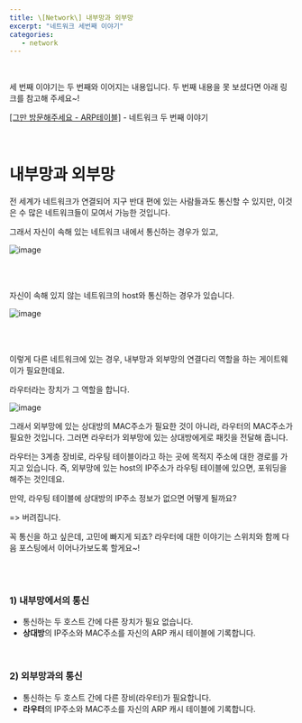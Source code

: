 ```yaml
---
title: \[Network\] 내부망과 외부망
excerpt: "네트워크 세번째 이야기"
categories:
   - network
---
```




<br>

세 번째 이야기는 두 번째와 이어지는 내용입니다. 두 번째 내용을 못 보셨다면 아래 링크를 참고해 주세요~!

<a href="https://osj3474.github.io/network/network02/">[그만 방문해주세요 - ARP테이블]</a> - 네트워크 두 번째 이야기



<br>

# 내부망과 외부망

 전 세계가 네트워크가 연결되어 지구 반대 편에 있는 사람들과도 통신할 수 있지만, 이것은 수 많은 네트워크들이 모여서 가능한 것입니다. 

 그래서 자신이 속해 있는 네트워크 내에서 통신하는 경우가 있고, 

![image](https://user-images.githubusercontent.com/42775225/106829360-57121b80-66cf-11eb-91e9-0eb48f346101.png)







<br><br>

자신이 속해 있지 않는 네트워크의 host와 통신하는 경우가 있습니다. 

![image](https://user-images.githubusercontent.com/42775225/106831235-e5d46780-66d2-11eb-92ed-14fa2c5acd70.png)





<br><br>

이렇게 다른 네트워크에 있는 경우, 내부망과 외부망의 연결다리 역할을 하는 게이트웨이가 필요한데요. 

라우터라는 장치가 그 역할을 합니다.

![image](https://user-images.githubusercontent.com/42775225/106831217-df45f000-66d2-11eb-88e0-f0d5dafc4e43.png)

 그래서 외부망에 있는 상대방의 MAC주소가 필요한 것이 아니라, 라우터의 MAC주소가 필요한 것입니다. 그러면 라우터가 외부망에 있는 상대방에게로 패킷을 전달해 줍니다.

 라우터는 3계층 장비로, 라우팅 테이블이라고 하는 곳에 목적지 주소에 대한 경로를 가지고 있습니다. 즉, 외부망에 있는 host의 IP주소가 라우팅 테이블에 있으면, 포워딩을 해주는 것인데요. 

 만약, 라우팅 테이블에 상대방의 IP주소 정보가 없으면 어떻게 될까요? 

=> 버려집니다.

꼭 통신을 하고 싶은데, 고민에 빠지게 되죠? 라우터에 대한 이야기는 스위치와 함께 다음 포스팅에서 이어나가보도록 할게요~!





<br><br>

### 1) 내부망에서의 통신

- 통신하는 두 호스트 간에 다른 장치가 필요 없습니다.
- **상대방**의 IP주소와 MAC주소를 자신의 ARP 캐시 테이블에 기록합니다.



<br>

### 2) 외부망과의 통신

- 통신하는 두 호스트 간에 다른 장비(라우터)가 필요합니다.
- **라우터**의 IP주소와 MAC주소를 자신의 ARP 캐시 테이블에 기록합니다.

<br><br><br><br><br>
